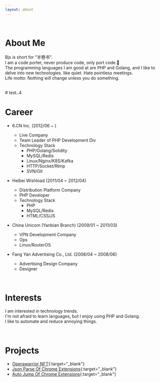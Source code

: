 ```yaml
---
layout: about 
---
```


<br/>

# About Me
Bjs is short for "半卷书".<br>
I am a code porter, never produce code, only port code.🤪<br>
The programming languages I am good at are PHP and Golang, and I like to delve into new technologies. like quiet. Hate pointless meetings.<br>
Life motto: Nothing will change unless you do something.

<br/>
# test..4

# Career
* 6.CN Inc. (2012/06 ~ )
  * Live Company
  * Team Leader of PHP Development Div
  * Technology Stack
    * PHP/Golang/Solidity
    * MySQL/Redis
    * Linux/Nginx/K8S/Kafka
    * HTTP/Socket/Rtmp
    * SVN/Git
  
* Heibei Wishload (2011/04 ~ 2012/04)
  * Distribution Platform Company
  * PHP Developer
  * Technology Stack
    * PHP
    * MySQL/Redis
    * HTML/CSS/JS
    
* China Unicom (Yanbian Branch) (2009/01 ~ 2011/03)
  * VPN Development Company
  * Ops
  * Linux/RouterOS

* Fang Yan Advertising Co., Ltd. (2008/04 ~ 2008/06)
  * Advertising Design Company
  * Designer

<br/>

# Interests
I am interested in technology trends.<br>
I'm not afraid to learn languages, but I enjoy using PHP and Golang.<br>
I like to automate and reduce annoying things.


<br/>

# Projects
* [Operawarrior NFT](https://www.operawarrior.com/){:target="\_blank"}
* [Json Parse Of Chrome Extensions](https://chrome.google.com/webstore/detail/jsonbjs/elkijihmlkiopckafeadaodcaifolkjb){:target="\_blank"}
* [Auto Jump Of Chrome Extensions](https://chrome.google.com/webstore/detail/autojump/mecmmnelkkedebbkiigdlneldiolodno){:target="\_blank"}
